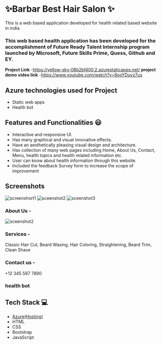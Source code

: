  # ✨Barbar Best Hair Salon ✨

This is a web based application developed for health related based website in india

### This web based health application has been developed for the accomplishment of Future Ready Talent Internship program launched by Microsoft, Future Skills Prime, Quess, Github and EY.


**Project Link** -https://yellow-sky-08b2bf400.2.azurestaticapps.net/
**project demo video link** -https://www.youtube.com/watch?v=8ooYDuvz7us 

## Azure technologies used for Project

- Static web apps
- Health bot

## Features and Functionalities 😃

- Interactive and responsive UI.
- Has many graphical and visual innovative effects.
- Have an aesthetically pleasing visual design and architecture.
- Has collection of many web pages including Home, About Us, Contact, Menu, health topics and health related information etc.
- User can know about health information through this website.
- Included the feedback Survey form to increase the scope of improvement 

## Screenshots
![screenshort1](https://user-images.githubusercontent.com/117804384/204077920-e0856ca9-b0f7-47ca-8910-7f8d168dc435.png)
![sceenshot2](https://user-images.githubusercontent.com/117804384/204077926-cf8a56d3-858c-4e38-9413-d80b486535a9.png)
![sceenshot3](https://user-images.githubusercontent.com/117804384/204077974-cdd98d85-2462-49c2-a881-f2ed053fd528.png)   

### About Us -
![sceenshot2](https://user-images.githubusercontent.com/117804384/204078125-f1808ad6-5134-4306-a262-59d8cb059657.png)

### Services -
 Classic Hair Cut, Beard Waxing, Hair Coloring, Straightening, Beard Trim, Clean Shave

### Contact us -
 +12 345 567 7890
 
### health bot
## Tech Stack 💻

- [Azure(Hosting)](https://azure.microsoft.com/en-in/features/azure-portal/)
- HTML
- CSS
- Bootstrap
- JavaScript
